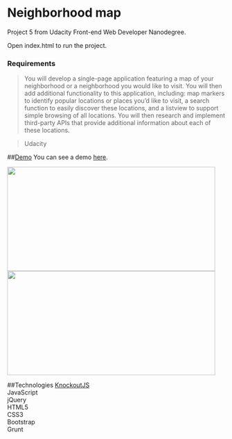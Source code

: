 # Neighborhood map
Project 5 from Udacity Front-end Web Developer Nanodegree.

Open index.html to run the project.

### Requirements
> You will develop a single-page application featuring a map of your neighborhood or a neighborhood you would like to visit. You will then add additional functionality to this application, including: map markers to identify popular locations or places you’d like to visit, a search function to easily discover these locations, and a listview to support simple browsing of all locations. You will then research and implement third-party APIs that provide additional information about each of these locations.

> Udacity

##[Demo](https://justaszaltauskas.github.io/Neighborhood-map-2/index.html)
You can see a demo [here](https://justaszaltauskas.github.io/Neighborhood-map-2/index.html).

<img src='http://gdurl.com/hpC5' width="480" height="240" /> <img src='http://gdurl.com/cuQL' width="480" height="240" />




##Technologies
[KnockoutJS](http://knockoutjs.com/)  
JavaScript  
jQuery  
HTML5  
CSS3  
Bootstrap  
Grunt  
